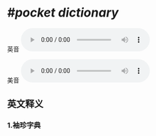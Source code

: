 # ***\#pocket dictionary*** 
英音
<audio src="./media/pocket dictionary1_AAC.aac" controls="controls"></audio>

美音
<audio src="./media/pocket dictionary2_AAC.aac" controls="controls"></audio>



  

英文释义
---
### 1.**袖珍字典**  


